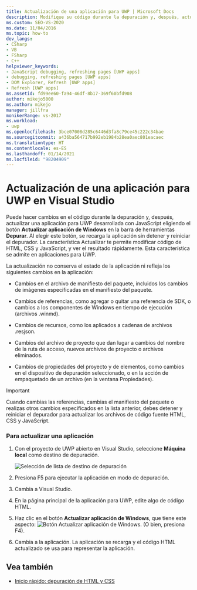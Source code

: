 ```yaml
---
title: Actualización de una aplicación para UWP | Microsoft Docs
description: Modifique su código durante la depuración y, después, actualice una aplicación de la Plataforma universal de Windows (UWP) usando JavaScript en Visual Studio.
ms.custom: SEO-VS-2020
ms.date: 11/04/2016
ms.topic: how-to
dev_langs:
- CSharp
- VB
- FSharp
- C++
helpviewer_keywords:
- JavaScript debugging, refreshing pages [UWP apps]
- debugging, refreshing pages [UWP apps]
- DOM Explorer, Refresh [UWP apps]
- Refresh [UWP apps]
ms.assetid: fd99ee60-fa94-46df-8b17-369f60bfd908
author: mikejo5000
ms.author: mikejo
manager: jillfra
monikerRange: vs-2017
ms.workload:
- uwp
ms.openlocfilehash: 3bce07008d285c6446d3fa8c79ce45c222c34bae
ms.sourcegitcommit: a436ba564717b992eb1984b28ea0aec801eacaec
ms.translationtype: HT
ms.contentlocale: es-ES
ms.lasthandoff: 01/14/2021
ms.locfileid: "98204909"
---
```

# <a name="refresh-a-uwp-app-in-visual-studio"></a>Actualización de una aplicación para UWP en Visual Studio

 Puede hacer cambios en el código durante la depuración y, después, actualizar una aplicación para UWP desarrollada con JavaScript eligiendo el botón **Actualizar aplicación de Windows** en la barra de herramientas **Depurar**. Al elegir este botón, se recarga la aplicación sin detener y reiniciar el depurador. La característica Actualizar te permite modificar código de HTML, CSS y JavaScript, y ver el resultado rápidamente. Esta característica se admite en aplicaciones para UWP.

 La actualización no conserva el estado de la aplicación ni refleja los siguientes cambios en la aplicación:

- Cambios en el archivo de manifiesto del paquete, incluidos los cambios de imágenes especificadas en el manifiesto del paquete.

- Cambios de referencias, como agregar o quitar una referencia de SDK, o cambios a los componentes de Windows en tiempo de ejecución (archivos .winmd).

- Cambios de recursos, como los aplicados a cadenas de archivos .resjson.

- Cambios del archivo de proyecto que dan lugar a cambios del nombre de la ruta de acceso, nuevos archivos de proyecto o archivos eliminados.

- Cambios de propiedades del proyecto y de elementos, como cambios en el dispositivo de depuración seleccionado, o en la acción de empaquetado de un archivo (en la ventana Propiedades).

> [!IMPORTANT]
> Cuando cambias las referencias, cambias el manifiesto del paquete o realizas otros cambios especificados en la lista anterior, debes detener y reiniciar el depurador para actualizar los archivos de código fuente HTML, CSS y JavaScript.

### <a name="to-refresh-an-app"></a>Para actualizar una aplicación

1. Con el proyecto de UWP abierto en Visual Studio, seleccione **Máquina local** como destino de depuración.

     ![Selección de lista de destino de depuración](../debugger/media/js_select_target.png "JS_Select_Target")

3. Presiona F5 para ejecutar la aplicación en modo de depuración.

4. Cambia a Visual Studio.

5. En la página principal de la aplicación para UWP, edite algo de código HTML.

7. Haz clic en el botón **Actualizar aplicación de Windows**, que tiene este aspecto: ![Botón Actualizar aplicación de Windows](../debugger/media/js_refresh.png "JS_Refresh"). (O bien, presiona F4).

8. Cambia a la aplicación. La aplicación se recarga y el código HTML actualizado se usa para representar la aplicación.

## <a name="see-also"></a>Vea también
- [Inicio rápido: depuración de HTML y CSS](../debugger/quickstart-debug-html-and-css.md)